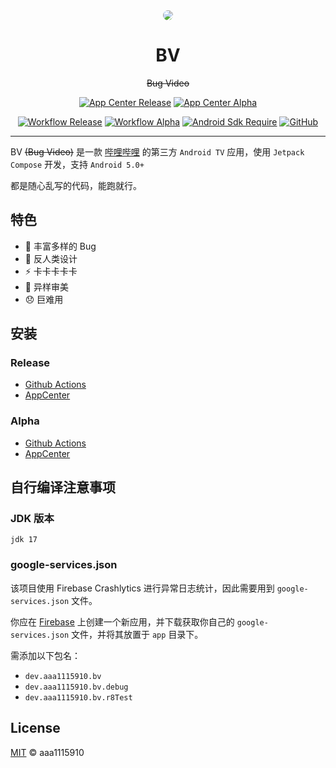 <div align="center">

<img src="app/src/main/res/drawable/ic_banner.webp" style="border-radius: 24px; margin-top: 32px;"/>

# BV

~~Bug Video~~

[![App Center Release](https://img.shields.io/endpoint?url=https%3A%2F%2Funtitled-ecso9wcazr6c.runkit.sh)](https://install.appcenter.ms/users/aaa1115910-gmail.com/apps/bv/distribution_groups/public)
[![App Center Alpha](https://img.shields.io/endpoint?url=https%3A%2F%2Funtitled-q0r11y8pnjaw.runkit.sh)](https://install.appcenter.ms/users/aaa1115910-gmail.com/apps/bv/distribution_groups/alpha)

[![Workflow Release](https://github.com/aaa1115910/bv/actions/workflows/release.yml/badge.svg)](https://github.com/aaa1115910/bv/actions/workflows/release.yml)
[![Workflow Alpha](https://github.com/aaa1115910/bv/actions/workflows/alpha.yml/badge.svg)](https://github.com/aaa1115910/bv/actions/workflows/alpha.yml)
[![Android Sdk Require](https://img.shields.io/badge/android-5.0%2B-informational)](https://developer.android.com/jetpack/compose/interop/adding#:~:text=minimum%20API%20level%20to%2021%20or%20higher%2C)
[![GitHub](https://img.shields.io/github/license/aaa1115910/bv)](https://github.com/aaa1115910/bv)

</div>

---
BV ~~(Bug Video)~~ 是一款 [哔哩哔哩](https://www.bilibili.com) 的第三方 `Android TV`
应用，使用 `Jetpack Compose` 开发，支持 `Android 5.0+`

都是随心乱写的代码，能跑就行。

## 特色

- :bug: 丰富多样的 Bug
- :children_crossing: 反人类设计
- :zap: 卡卡卡卡卡
- :art: 异样审美
- :disappointed: 巨难用

## 安装

### Release

- [Github Actions](https://github.com/aaa1115910/bv/actions/workflows/release.yml)
- [AppCenter](https://install.appcenter.ms/users/aaa1115910-gmail.com/apps/bv/distribution_groups/public)

### Alpha

- [Github Actions](https://github.com/aaa1115910/bv/actions/workflows/alpha.yml)
- [AppCenter](https://install.appcenter.ms/users/aaa1115910-gmail.com/apps/bv/distribution_groups/alpha)

## 自行编译注意事项

### JDK 版本

`jdk 17`

### google-services.json

该项目使用 Firebase Crashlytics 进行异常日志统计，因此需要用到 `google-services.json` 文件。

你应在 [Firebase](https://console.firebase.google.com/)
上创建一个新应用，并下载获取你自己的 `google-services.json` 文件，并将其放置于 `app` 目录下。

需添加以下包名：

- `dev.aaa1115910.bv`
- `dev.aaa1115910.bv.debug`
- `dev.aaa1115910.bv.r8Test`

## License

[MIT](LICENSE) © aaa1115910
